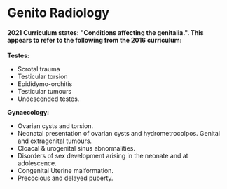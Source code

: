 # Genito Radiology

#### 2021 Curriculum states: "Conditions affecting the genitalia.". This appears to refer to the following from the 2016 curriculum:  

**Testes:**
 - Scrotal trauma  
 - Testicular torsion   
 - Epididymo-orchitis   
 - Testicular tumours   
 - Undescended testes.   

 **Gynaecology:**  
 - Ovarian cysts and torsion.  
 - Neonatal presentation of ovarian cysts and hydrometrocolpos. Genital and extragenital tumours.  
 - Cloacal & urogenital sinus abnormalities.   
 - Disorders of sex development arising in the neonate and at adolescence.   
 - Congenital Uterine malformation.   
 - Precocious and delayed puberty.   


